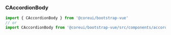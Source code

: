 ### CAccordionBody

```jsx
import { CAccordionBody } from '@coreui/bootstrap-vue'
// or
import CAccordionBody from '@coreui/bootstrap-vue/src/components/accordion/CAccordionBody'
```
